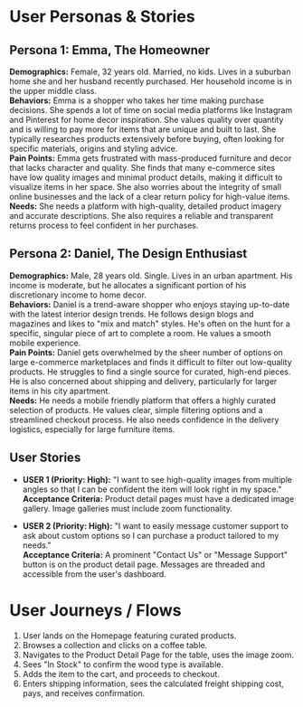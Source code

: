 # User Personas & Stories

## Persona 1: Emma, The Homeowner
**Demographics:** Female, 32 years old. Married, no kids. Lives in a suburban home she and her husband recently purchased. Her household income is in the upper middle class.  
**Behaviors:** Emma is a shopper who takes her time making purchase decisions. She spends a lot of time on social media platforms like Instagram and Pinterest for home decor inspiration. She values quality over quantity and is willing to pay more for items that are unique and built to last. She typically researches products extensively before buying, often looking for specific materials, origins and styling advice.  
**Pain Points:** Emma gets frustrated with mass-produced furniture and decor that lacks character and quality. She finds that many e-commerce sites have low quality images and minimal product details, making it difficult to visualize items in her space. She also worries about the integrity of small online businesses and the lack of a clear return policy for high-value items.  
**Needs:** She needs a platform with high-quality, detailed product imagery and accurate descriptions. She also requires a reliable and transparent returns process to feel confident in her purchases.  

## Persona 2: Daniel, The Design Enthusiast
**Demographics:** Male, 28 years old. Single. Lives in an urban apartment. His income is moderate, but he allocates a significant portion of his discretionary income to home decor.  
**Behaviors:** Daniel is a trend-aware shopper who enjoys staying up-to-date with the latest interior design trends. He follows design blogs and magazines and likes to "mix and match" styles. He's often on the hunt for a specific, singular piece of art to complete a room. He values a smooth mobile experience.  
**Pain Points:** Daniel gets overwhelmed by the sheer number of options on large e-commerce marketplaces and finds it difficult to filter out low-quality products. He struggles to find a single source for curated, high-end pieces. He is also concerned about shipping and delivery, particularly for larger items in his city apartment.  
**Needs:** He needs a mobile friendly platform that offers a highly curated selection of products. He values clear, simple filtering options and a streamlined checkout process. He also needs confidence in the delivery logistics, especially for large furniture items.  

## User Stories
- **USER 1 (Priority: High):** "I want to see high-quality images from multiple angles so that I can be confident the item will look right in my space."  
**Acceptance Criteria:** Product detail pages must have a dedicated image gallery. Image galleries must include zoom functionality.  

- **USER 2 (Priority: High):** "I want to easily message customer support to ask about custom options so I can purchase a product tailored to my needs."  
**Acceptance Criteria:** A prominent "Contact Us" or "Message Support" button is on the product detail page. Messages are threaded and accessible from the user's dashboard.

# User Journeys / Flows
1. User lands on the Homepage featuring curated products.  
2. Browses a collection and clicks on a coffee table.  
3. Navigates to the Product Detail Page for the table, uses the image zoom.  
4. Sees "In Stock" to confirm the wood type is available.  
5. Adds the item to the cart, and proceeds to checkout.  
6. Enters shipping information, sees the calculated freight shipping cost, pays, and receives confirmation.
